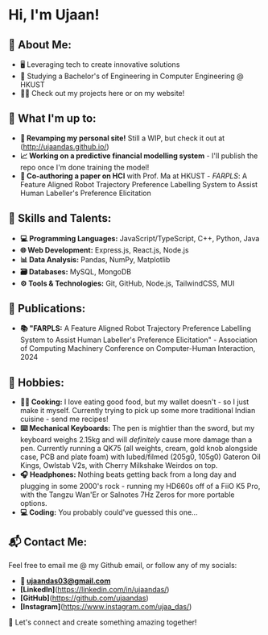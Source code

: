 # Hi, I'm Ujaan!

## 🤠 About Me:
- 🖥️ Leveraging tech to create innovative solutions
- 🏫 Studying a Bachelor's of Engineering in Computer Engineering @ HKUST
- 🧑‍💻 Check out my projects here or on my website!

## 💪 What I'm up to:
- **🚧 Revamping my personal site!** Still a WIP, but check it out at (http://ujaandas.github.io/)
- **📈 Working on a predictive financial modelling system** - I'll publish the repo once I'm done training the model!
- **🔬 Co-authoring a paper on HCI** with Prof. Ma at HKUST - _FARPLS_: A Feature Aligned Robot Trajectory Preference Labelling System to Assist Human Labeller's Preference Elicitation

## 🌟 Skills and Talents:
- **💻 Programming Languages:** JavaScript/TypeScript, C++, Python, Java
- **🌐 Web Development:** Express.js, React.js, Node.js
- **📊 Data Analysis:** Pandas, NumPy, Matplotlib
- **🗃️ Databases:** MySQL, MongoDB
- **⚙️ Tools & Technologies:** Git, GitHub, Node.js, TailwindCSS, MUI

## 📝 Publications:
- **📚 "FARPLS:** A Feature Aligned Robot Trajectory Preference Labelling System to Assist Human Labeller's Preference Elicitation" - Association of Computing Machinery Conference on Computer-Human Interaction, 2024

## 🎯 Hobbies:
- **👨‍🍳 Cooking:** I love eating good food, but my wallet doesn't - so I just make it myself. Currently trying to pick up some more traditional Indian cuisine - send me recipes!
- **⌨️ Mechanical Keyboards:** The pen is mightier than the sword, but my keyboard weighs 2.15kg and will _definitely_ cause more damage than a pen. Currently running a QK75 (all weights, cream, gold knob alongside case, PCB and plate foam) with lubed/filmed (205g0, 105g0) Gateron Oil Kings, Owlstab V2s, with Cherry Milkshake Weirdos on top.
- **🎧 Headphones:** Nothing beats getting back from a long day and plugging in some 2000's rock - running my HD660s off of a FiiO K5 Pro, with the Tangzu Wan'Er or Salnotes 7Hz Zeros for more portable options. 
- **💻 Coding:** You probably could've guessed this one...

## 📬 Contact Me:
Feel free to email me @ my Github email, or follow any of my socials:
- **📧 ujaandas03@gmail.com**
- **[LinkedIn]**(https://linkedin.com/in/ujaandas/)
- **[GitHub]**(https://github.com/ujaandas)
- **[Instagram]**(https://www.instagram.com/ujaa_das/)

💪 Let's connect and create something amazing together!
